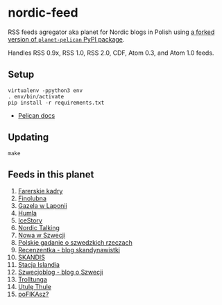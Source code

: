 # nordic-feed

RSS feeds agregator aka planet for Nordic blogs in Polish using [a forked version of `planet-pelican` PyPI package](https://github.com/macbre/pelican-planet).

Handles RSS 0.9x, RSS 1.0, RSS 2.0, CDF, Atom 0.3, and Atom 1.0 feeds.

## Setup

```
virtualenv -ppython3 env
. env/bin/activate
pip install -r requirements.txt
```

* [Pelican docs](https://docs.getpelican.com/en/3.7.1/install.html)

## Updating

```
make
```

## Feeds in this planet

1. [Farerskie kadry](https://farerskiekadry.pl/feed)
1. [Finolubna](https://finolubna.blogspot.com/feeds/posts/default?alt=rss)
1. [Gazela w Laponii](http://gazelawlaponii.pl/feed/)
1. [Humla](https://humla.eu/feed/)
1. [IceStory](http://icestory.pl/feed/)
1. [Nordic Talking](https://nordic-talking.pl/feed/)
1. [Nowa w Szwecji](https://www.nowawszwecji.com/blog-feed.xml)
1. [Polskie gadanie o szwedzkich rzeczach](http://polskiegadanieszwedzkierzeczy.pl/feed/)
1. [Recenzentka - blog skandynawistki](http://recenzentka.blox.pl/rss2)
1. [SKANDIS](https://blogvigdis.wordpress.com/feed/)
1. [Stacja Islandia](http://www.stacjaislandia.pl/feed/)
1. [Szwecjoblog - blog o Szwecji](https://szwecjoblog.blogspot.com/feeds/posts/default?alt=rss)
1. [Trolltunga](https://www.trolltunga-norweski.com/feed.xml)
1. [Utulę Thule](https://utulethule.wordpress.com/feed/)
1. [poFIKAsz?](https://pofikasz.pl/feed/)
